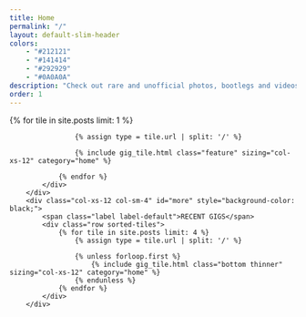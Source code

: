 ```yaml
---
title: Home
permalink: "/"
layout: default-slim-header
colors: 
    - "#212121"
    - "#141414"
    - "#292929"
    - "#0A0A0A"
description: "Check out rare and unofficial photos, bootlegs and videos of gigs in Dunedin from 2014 until now!"
order: 1
---
```


<div id="gigs" >
    <div class="container-fluid gigs">
        <div class="row">
            <div class="col-xs-12 col-sm-8">
                <div class="row sorted-tiles">
                {% for tile in site.posts limit: 1 %}

                    {% assign type = tile.url | split: '/' %}

                    {% include gig_tile.html class="feature" sizing="col-xs-12" category="home" %}
                    
                {% endfor %}
            </div>
        </div>
        <div class="col-xs-12 col-sm-4" id="more" style="background-color: black;">
            <span class="label label-default">RECENT GIGS</span>
            <div class="row sorted-tiles">
                {% for tile in site.posts limit: 4 %}
                    {% assign type = tile.url | split: '/' %}

                    {% unless forloop.first %}
                        {% include gig_tile.html class="bottom thinner" sizing="col-xs-12" category="home" %}
                    {% endunless %}
                {% endfor %}
            </div>
        </div>
</div>
